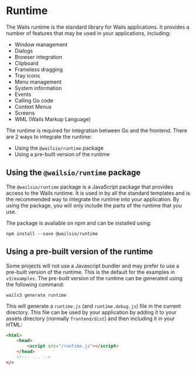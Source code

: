 # Runtime

The Wails runtime is the standard library for Wails applications. It provides a
number of features that may be used in your applications, including:

- Window management
- Dialogs
- Browser integration
- Clipboard
- Frameless dragging
- Tray icons
- Menu management
- System information
- Events
- Calling Go code
- Context Menus
- Screens
- WML (Wails Markup Language)

The runtime is required for integration between Go and the frontend. There are 2
ways to integrate the runtime:

- Using the `@wailsio/runtime` package
- Using a pre-built version of the runtime

## Using the `@wailsio/runtime` package

The `@wailsio/runtime` package is a JavaScript package that provides access to
the Wails runtime. It is used in by all the standard templates and is the
recommended way to integrate the runtime into your application. By using the
package, you will only include the parts of the runtime that you use.

The package is available on npm and can be installed using:

```shell
npm install --save @wailsio/runtime
```

## Using a pre-built version of the runtime

Some projects will not use a Javascript bundler and may prefer to use a
pre-built version of the runtime. This is the default for the examples in
`v3/examples`. The pre-built version of the runtime can be generated using the
following command:

```shell
wails3 generate runtime
```

This will generate a `runtime.js` (and `runtime.debug.js`) file in the current
directory. This file can be used by your application by adding it to your assets
directory (normally `frontend/dist`) and then including it in your HTML:

```html
<html>
    <head>
        <script src="/runtime.js"></script>
    </head>
    <!--- ... -->
</>
```
